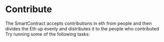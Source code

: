 # Contribute

The SmartContract accepts contributions in eth from people and then divides the Eth up evenly and distributes it to the people who contributed
Try running some of the following tasks:



